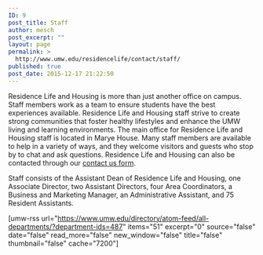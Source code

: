 ```yaml
---
ID: 9
post_title: Staff
author: mesch
post_excerpt: ""
layout: page
permalink: >
  http://www.umw.edu/residencelife/contact/staff/
published: true
post_date: 2015-12-17 21:22:50
---
```

Residence Life and Housing is more than just another office on campus. Staff members work as a team to ensure students have the best experiences available. Residence Life and Housing staff strive to create strong communities that foster healthy lifestyles and enhance the UMW living and learning environments. The main office for Residence Life and Housing staff is located in Marye House. Many staff members are available to help in a variety of ways, and they welcome visitors and guests who stop by to chat and ask questions. Residence Life and Housing can also be contacted through our <a href="http://www.umw.edu/residencelife/contact/">contact us form</a>.

Staff consists of the Assistant Dean of Residence Life and Housing, one Associate Director, two Assistant Directors, four Area Coordinators, a Business and Marketing Manager, an Administrative Assistant, and 75 Resident Assistants.

[umw-rss url="https://www.umw.edu/directory/atom-feed/all-departments/?department-ids=487" items="51" excerpt="0" source="false" date="false" read_more="false" new_window="false" title="false" thumbnail="false" cache="7200"]